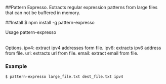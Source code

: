 ##Pattern Expresso.
Extracts regular expression patterns from large files that can not be buffered in memory. 

##Install
$ npm install -g pattern-expresso

Usage
pattern-expresso <source> <destination> <option>

Options.
ipv4: extract ipv4 addresses form file.
ipv6: extracts ipv6 address from  file.
url: extracts url from file.
email: extract email from file.

### Example
```
$ pattern-expresso large_file.txt dest_file.txt ipv4
```
